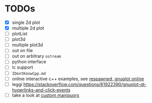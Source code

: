 <!-- LC_NOTICE_BEGIN
===============================================================================
|                        Copyright (C) 2021 Luca Ciucci                       |
|-----------------------------------------------------------------------------|
| Important notices:                                                          |
|  - This work is distributed under the MIT license, feel free to use this    |
|   work as you wish.                                                         |
|  - Read the license file for further info.                                  |
| Written by Luca Ciucci <luca.ciucci99@gmail.com>, 2021                      |
===============================================================================
LC_NOTICE_END -->

# TODOs

- [x] single 2d plot
- [x] multiple 2d plot
- [ ] plotList
- [ ] plot3d
- [ ] multiple plot3d
- [ ] out on file
- [ ] out on arbitrary `ostream`
- [ ] python interface
- [ ] lc support
- [ ] `IDontKonwCpp.md`
- [ ] online interactive c++ examples, see [respawned, gnuplot online](http://gnuplot.respawned.com/)
- [ ] leggi https://stackoverflow.com/questions/61922390/gnuplot-qt-hyperlinks-and-click-events
- [ ] take a look at [custom manipuors](https://accu.org/journals/overload/2/5/henney_1769/)